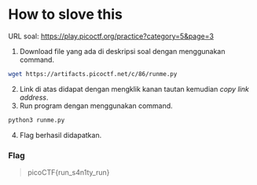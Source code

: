 # How to slove this

URL soal: https://play.picoctf.org/practice?category=5&page=3

1. Download file yang ada di deskripsi soal dengan menggunakan command.
```bash 
wget https://artifacts.picoctf.net/c/86/runme.py
```
2. Link di atas didapat dengan mengklik kanan tautan kemudian *copy link address*.
3. Run program dengan menggunakan command.
```bash
python3 runme.py
```
4. Flag berhasil didapatkan.

### Flag
>picoCTF{run_s4n1ty_run}